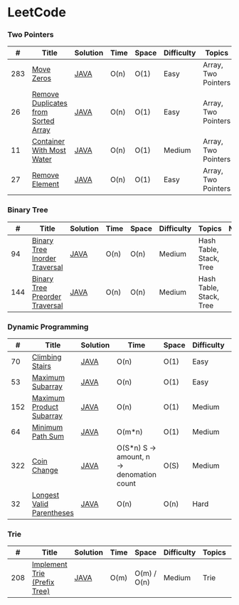 # LeetCode

### Two Pointers
|  #  | Title           |  Solution       |  Time           | Space           | Difficulty    | Topics         | Note| 
|-----|---------------- | --------------- | --------------- | --------------- | ------------- |--------------|-----|
283 | [Move Zeros](https://leetcode.com/problems/move-zeroes/) | [JAVA](https://github.com/liruizhe1995/LeetCode/blob/master/Documents/leetcode/MoveZeroes.java) | O(n) | O(1) | Easy | Array, Two Pointers
26 | [Remove Duplicates from Sorted Array](https://leetcode.com/problems/remove-duplicates-from-sorted-array/) | [JAVA](https://github.com/liruizhe1995/LeetCode/blob/master/Documents/leetcode/26.java) | O(n) | O(1) | Easy | Array, Two Pointers
11 | [Container With Most Water](https://leetcode.com/problems/container-with-most-water/) | [JAVA](https://github.com/liruizhe1995/LeetCode/blob/master/Documents/leetcode/11.java) | O(n) | O(1) | Medium |Array, Two Pointers
27 | [Remove Element](https://leetcode.com/problems/remove-element/) | [JAVA](https://github.com/liruizhe1995/LeetCode/blob/master/Documents/leetcode/27.java) | O(n) | O(1) | Easy | Array, Two Pointers

### Binary Tree
|  #  | Title           |  Solution       |  Time           | Space           | Difficulty    | Topics         | Note| 
|-----|---------------- | --------------- | --------------- | --------------- | ------------- |--------------|-----|
94 | [Binary Tree Inorder Traversal](https://leetcode.com/problems/binary-tree-inorder-traversal/) | [JAVA](https://github.com/liruizhe1995/LeetCode/blob/master/Documents/leetcode/94.java) | O(n) | O(n) | Medium | Hash Table, Stack, Tree
144 | [Binary Tree Preorder Traversal](https://leetcode.com/problems/binary-tree-preorder-traversal/) | [JAVA](https://github.com/liruizhe1995/LeetCode/blob/master/Documents/leetcode/144.java) | O(n) | O(n) | Medium |Hash Table, Stack, Tree


### Dynamic Programming
|  #  | Title           |  Solution       |  Time           | Space           | Difficulty    | Topics         | Note| 
|-----|---------------- | --------------- | --------------- | --------------- | ------------- |--------------|-----|
70 | [Climbing Stairs](https://leetcode.com/problems/climbing-stairs/) | [JAVA](https://github.com/liruizhe1995/LeetCode/blob/master/Documents/leetcode/70.java) | O(n) | O(1) | Easy | Dynamic Programming
53 | [Maximum Subarray](https://leetcode.com/problems/maximum-subarray/) | [JAVA](https://github.com/liruizhe1995/LeetCode/blob/master/Documents/leetcode/53.java) | O(n) | O(1) | Easy | Dynamic Programming
152 | [Maximum Product Subarray](https://leetcode.com/problems/maximum-product-subarray/) | [JAVA](https://github.com/liruizhe1995/LeetCode/blob/master/Documents/leetcode/152.java) | O(n) | O(1) | Medium | Dynamic Programming
64 | [Minimum Path Sum](https://leetcode.com/problems/minimum-path-sum/) | [JAVA](https://github.com/liruizhe1995/LeetCode/blob/master/Documents/leetcode/64.java) | O(m*n) | O(1) | Medium | Dynamic Programming
322 | [Coin Change](https://leetcode.com/problems/coin-change/) | [JAVA](https://github.com/liruizhe1995/LeetCode/blob/master/Documents/leetcode/322.java) | O(S*n) S -> amount, n -> denomation count | O(S) | Medium | Dynamic Programming
32 | [Longest Valid Parentheses](https://leetcode.com/problems/clongest-valid-parentheses/) | [JAVA](https://github.com/liruizhe1995/LeetCode/blob/master/Documents/leetcode/32.java) | O(n) | O(n) | Hard | Dynamic Programming


### Trie
|  #  | Title           |  Solution       |  Time           | Space           | Difficulty    | Topics         | Note| 
|-----|---------------- | --------------- | --------------- | --------------- | ------------- |--------------|-----|
208 | [Implement Trie (Prefix Tree)](https://leetcode.com/problems/implement-trie-prefix-tree/) | [JAVA](https://github.com/liruizhe1995/LeetCode/blob/master/Documents/leetcode/208.java) | O(m) | O(m) / O(n) | Medium | Trie
